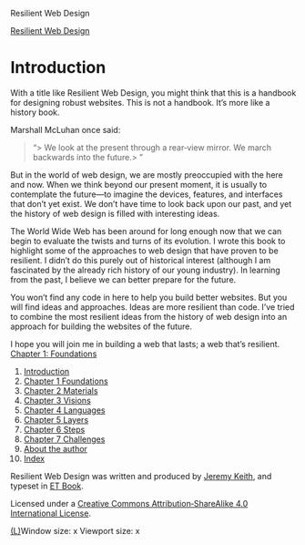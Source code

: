 Resilient Web Design

[Resilient Web Design](https://resilientwebdesign.com/)

# Introduction

With a title like Resilient Web Design, you might think that this is a handbook for designing robust websites. This is not a handbook. It’s more like a history book.

Marshall McLuhan once said:

> “> We look at the present through a rear‐view mirror. We march backwards into the future.> ”

But in the world of web design, we are mostly preoccupied with the here and now. When we think beyond our present moment, it is usually to contemplate the future—to imagine the devices, features, and interfaces that don’t yet exist. We don’t have time to look back upon our past, and yet the history of web design is filled with interesting ideas.

The World Wide Web has been around for long enough now that we can begin to evaluate the twists and turns of its evolution. I wrote this book to highlight some of the approaches to web design that have proven to be resilient. I didn’t do this purely out of historical interest (although I am fascinated by the already rich history of our young industry). In learning from the past, I believe we can better prepare for the future.

You won’t find any code in here to help you build better websites. But you will find ideas and approaches. Ideas are more resilient than code. I’ve tried to combine the most resilient ideas from the history of web design into an approach for building the websites of the future.

I hope you will join me in building a web that lasts; a web that’s resilient.
[Chapter 1: Foundations](https://resilientwebdesign.com/chapter1/)
1. [Introduction](https://resilientwebdesign.com/introduction/)
2. [Chapter 1 Foundations](https://resilientwebdesign.com/chapter1/)
3. [Chapter 2 Materials](https://resilientwebdesign.com/chapter2/)
4. [Chapter 3 Visions](https://resilientwebdesign.com/chapter3/)
5. [Chapter 4 Languages](https://resilientwebdesign.com/chapter4/)
6. [Chapter 5 Layers](https://resilientwebdesign.com/chapter5/)
7. [Chapter 6 Steps](https://resilientwebdesign.com/chapter6/)
8. [Chapter 7 Challenges](https://resilientwebdesign.com/chapter7/)
9. [About the author](https://resilientwebdesign.com/author/)
10. [Index](https://resilientwebdesign.com/index/)

Resilient Web Design was written and produced by [Jeremy Keith](https://adactio.com/), and typeset in [ET Book](https://edwardtufte.github.io/et-book/).

Licensed under a [Creative Commons Attribution‐ShareAlike 4.0 International License](https://creativecommons.org/licenses/by-sa/4.0/).

[(L)](https://resilientwebdesign.com/introduction/#)Window size:  x
Viewport size:  x
